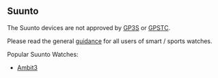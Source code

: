 ## Suunto

The Suunto devices are not approved by [GP3S](https://www.gps-speedsurfing.com/default.aspx?mnu=item&item=gpsother) or [GPSTC](https://www.gpsteamchallenge.com.au/pages/rules).

Please read the general [guidance](../../guidance.md) for all users of smart / sports watches.

Popular Suunto Watches:

- [Ambit3](ambit3/README.md)

